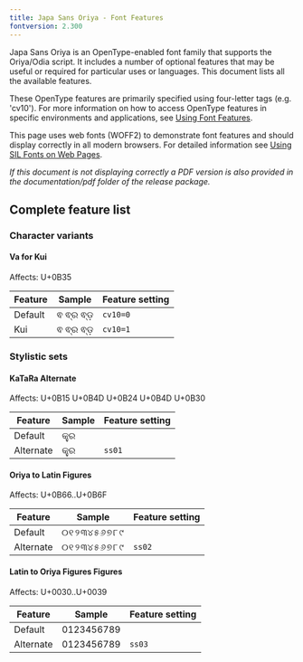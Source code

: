 ```yaml
---
title: Japa Sans Oriya - Font Features
fontversion: 2.300
---
```


Japa Sans Oriya is an OpenType-enabled font family that supports the Oriya/Odia script. It includes a number of optional features that may be useful or required for particular uses or languages. This document lists all the available features.

These OpenType features are primarily specified using four-letter tags (e.g. 'cv10'). For more information on how to access OpenType features in specific environments and applications, see [Using Font Features](https://software.sil.org/fonts/features).

This page uses web fonts (WOFF2) to demonstrate font features and should display correctly in all modern browsers. For detailed information see [Using SIL Fonts on Web Pages](https://software.sil.org/fonts/webfonts).

*If this document is not displaying correctly a PDF version is also provided in the documentation/pdf folder of the release package.*

## Complete feature list

### Character variants

#### Va for Kui
<span class='affects'>Affects: U+0B35</span>

Feature | Sample                      | Feature setting
------- | --------------------------- | -------
Default | <span class='japa-R normal'>&#x0b35; &#x0b35;&#x0b4d;&#x0b30; &#x0b35;&#x0b4d;&#x0b5c;</span>| `cv10=0`
Kui     | <span class='japa-R normal' style='font-feature-settings: "cv10" 1'>&#x0b35; &#x0b35;&#x0b4d;&#x0b30; &#x0b35;&#x0b4d;&#x0b5c;</span>| `cv10=1`

### Stylistic sets

#### KaTaRa Alternate
<span class='affects'>Affects: U+0B15 U+0B4D U+0B24 U+0B4D U+0B30</span>

Feature | Sample                      | Feature setting
------- | --------------------------- | -------
Default   | <span class='japa-R normal'>&#x0b15;&#x0b4d;&#x0b24;&#x0b4d;&#x0b30;</span>| 
Alternate | <span class='japa-R normal' style='font-feature-settings: "ss01" 1'>&#x0b15;&#x0b4d;&#x0b24;&#x0b4d;&#x0b30;</span>| `ss01`

#### Oriya to Latin Figures
<span class='affects'>Affects: U+0B66..U+0B6F</span>

Feature | Sample                      | Feature setting
------- | --------------------------- | -------
Default   | <span class='japa-R normal'>&#x0B66;&#x0B67;&#x0B68;&#x0B69;&#x0B6A;&#x0B6B;&#x0B6C;&#x0B6D;&#x0B6E;&#x0B6F;</span>| 
Alternate | <span class='japa-R normal' style='font-feature-settings: "ss02" 1'>&#x0B66;&#x0B67;&#x0B68;&#x0B69;&#x0B6A;&#x0B6B;&#x0B6C;&#x0B6D;&#x0B6E;&#x0B6F;</span>| `ss02`

#### Latin to Oriya Figures Figures
<span class='affects'>Affects: U+0030..U+0039</span>

Feature | Sample                      | Feature setting
------- | --------------------------- | -------
Default   | <span class='japa-R normal'>0123456789</span>| 
Alternate | <span class='japa-R normal' style='font-feature-settings: "ss03" 1'>0123456789</span>| `ss03`


<!-- PRODUCT SITE ONLY
[font id='japa' face='JapaSansOriya-Regular' bold='JapaSansOriya-Bold' size='150%']
-->
